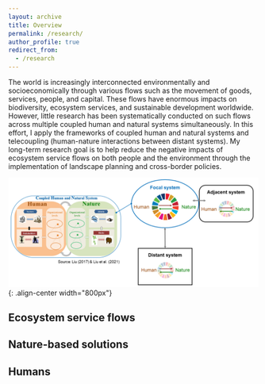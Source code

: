 ```yaml
---
layout: archive
title: Overview
permalink: /research/
author_profile: true
redirect_from:
  - /research
---
```



The world is increasingly interconnected environmentally and socioeconomically through various flows such as the movement of goods, services, people, and capital. These flows have enormous impacts on biodiversity, ecosystem services, and sustainable development worldwide. However, little research has been systematically conducted on such flows across multiple coupled human and natural systems simultaneously. In this effort, I apply the frameworks of coupled human and natural systems and telecoupling (human-nature interactions between distant systems). My long-term research goal is to help reduce the negative impacts of ecosystem service flows on both people and the environment through the implementation of landscape planning and cross-border policies.


![CHANSframework](../images/CHANS_Telecoupling_framework.png){: .align-center width="800px"}


## Ecosystem service flows


## Nature-based solutions


## Humans

